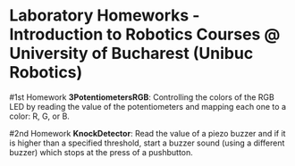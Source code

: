 # Laboratory Homeworks - Introduction to Robotics Courses @ University of Bucharest (Unibuc Robotics)

#1st Homework
**3PotentiometersRGB**: Controlling the colors of the RGB LED by reading the value of the potentiometers and mapping each one to a color: R, G, or B.

#2nd Homework
**KnockDetector**: Read the value of a piezo buzzer and if it is higher than a specified threshold, start a buzzer sound (using a different buzzer) which stops at the press of a pushbutton.